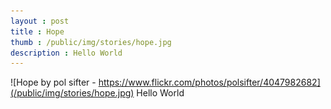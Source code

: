 ```yaml
---
layout : post
title : Hope
thumb : /public/img/stories/hope.jpg
description : Hello World
---
```


![Hope by pol sifter - https://www.flickr.com/photos/polsifter/4047982682](/public/img/stories/hope.jpg)
Hello World 